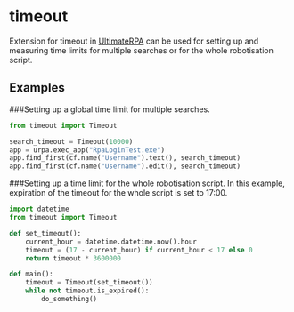 # timeout
Extension for timeout in [UltimateRPA](https://www.ultimaterpa.com)
can be used for setting up and measuring time limits for multiple searches or for the whole robotisation script. 

## Examples

###Setting up a global time limit for multiple searches. 

```python
from timeout import Timeout

search_timeout = Timeout(10000)
app = urpa.exec_app("RpaLoginTest.exe")
app.find_first(cf.name("Username").text(), search_timeout)
app.find_first(cf.name("Username").edit(), search_timeout)
```

###Setting up a time limit for the whole robotisation script.
In this example, expiration of the timeout for the whole script is set to 17:00. 

```python
import datetime
from timeout import Timeout

def set_timeout():
	current_hour = datetime.datetime.now().hour
	timeout = (17 - current_hour) if current_hour < 17 else 0
	return timeout * 3600000

def main():
	timeout = Timeout(set_timeout())
	while not timeout.is_expired():
		do_something()
```
